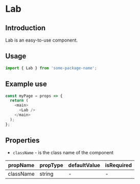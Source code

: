 # Lab

<!-- STORY -->

## Introduction

Lab is an easy-to-use component.

## Usage

```javascript
import { Lab } from 'some-package-name';
```

## Example use

```javascript
const myPage = props => {
  return (
    <main>
      <Lab />
    </main>
  );
};
```

## Properties

- `className` - is the class name of the component

| propName  | propType | defaultValue | isRequired |
| --------- | -------- | ------------ | ---------- |
| className | string   | -            | -          |
